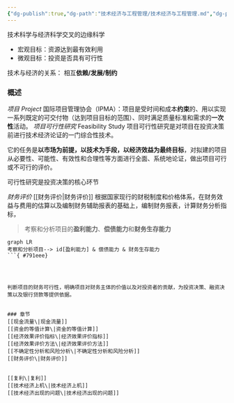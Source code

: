 ```yaml
---
{"dg-publish":true,"dg-path":"技术经济与工程管理/技术经济与工程管理.md","dg-pinned":true,"permalink":"/技术经济与工程管理/技术经济与工程管理/","pinned":true,"dgPassFrontmatter":true,"noteIcon":"","created":"2024-04-16T13:01:27.387+08:00","updated":"2024-04-26T21:11:51.908+08:00"}
---
```


技术科学与经济科学交叉的边缘科学
- 宏观目标：资源达到最有效利用
- 微观目标：投资是否具有可行性

技术与经济的关系：
相互**依赖/发展/制约**
### 概述
*项目 Project*
国际项目管理协会（IPMA）：项目是受时间和成本**约束**的、用以实现一系列既定的可交付物（达到项目目标的范围）、同时满足质量标准和需求的**一次性**活动。
*项目可行性研究*
Feasibility Study
项目可行性研究是对项目在投资决策前进行技术经济论证的一门综合性技术。

它的任务是**以市场为前提，以技术为手段，以经济效益为最终目标**，对拟建的项目从必要性、可能性、有效性和合理性等方面进行全面、系统地论证，做出项目可行或不可行的评价。

可行性研究是投资决策的核心环节

*财务评价*
[[财务评价\|财务评价]]
根据国家现行的财税制度和价格体系，在财务效益与费用的估算以及编制财务辅助报表的基础上，编制财务报表，计算财务分析指标，

>考察和分析项目的**盈利能力**、**偿债能力**和**财务生存能力**

```mermaid
graph LR
考察和分析项目--> id[盈利能力] & 偿债能力 & 财务生存能力
```{ #791eee}




判断项目的财务可行性，明确项目对财务主体的价值以及对投资者的贡献，为投资决策、融资决策以及银行贷款等提供依据。


### 章节
[[现金流量\|现金流量]]
[[资金的等值计算\|资金的等值计算]]
[[经济效果评价指标\|经济效果评价指标]]
[[经济效果评价方法\|经济效果评价方法]]
[[不确定性分析和风险分析\|不确定性分析和风险分析]]
[[财务评价\|财务评价]] 


[[复利\|复利]]
[[技术经济上机\|技术经济上机]]
[[技术经济出现的问题\|技术经济出现的问题]]
